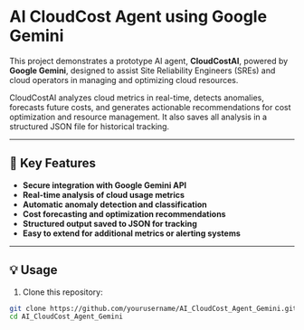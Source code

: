 # AI CloudCost Agent using Google Gemini

This project demonstrates a prototype AI agent, **CloudCostAI**, powered by **Google Gemini**, designed to assist Site Reliability Engineers (SREs) and cloud operators in managing and optimizing cloud resources.

CloudCostAI analyzes cloud metrics in real-time, detects anomalies, forecasts future costs, and generates actionable recommendations for cost optimization and resource management. It also saves all analysis in a structured JSON file for historical tracking.

---

## 🚀 Key Features

- **Secure integration with Google Gemini API**
- **Real-time analysis of cloud usage metrics**
- **Automatic anomaly detection and classification**
- **Cost forecasting and optimization recommendations**
- **Structured output saved to JSON for tracking**
- **Easy to extend for additional metrics or alerting systems**

---

## 💡 Usage

1. Clone this repository:
```bash
git clone https://github.com/yourusername/AI_CloudCost_Agent_Gemini.git
cd AI_CloudCost_Agent_Gemini
